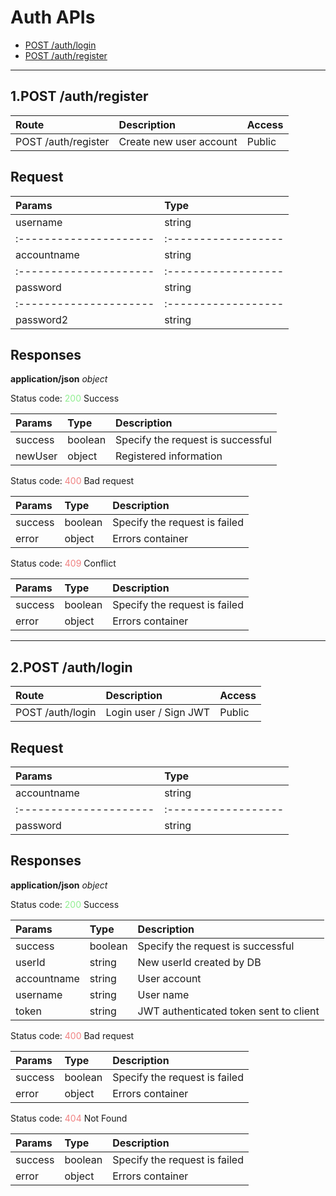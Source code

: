 # Auth APIs
- [POST /auth/login](#auth-post-login)
- [POST /auth/register](#auth-post-register)
___
## 1.POST /auth/register
<a name="auth-post-register" hidden></a>

| Route                | Description                        | Access      |
|:---------------------|:-----------------------------------|:------------|
| POST /auth/register  | Create new user account            | Public      | 
      
## Request

| Params               | Type              |
|:---------------------|:------------------|
| username             | string            |
|:---------------------|:------------------|
| accountname          | string            |
|:---------------------|:------------------|
| password             | string            |
|:---------------------|:------------------|
| password2            | string            |


## Responses
**application/json** *object*

Status code: <span style="color: lightgreen">200</span> Success

| Params                | Type              | Description                               |
|:----------------------|:------------------|:------------------------------------------|
| success               | boolean           | Specify the request is successful         |
| newUser               | object            | Registered information                    |
             
Status code: <span style="color: lightcoral">400</span> Bad request

| Params                | Type              | Description                               |
|:----------------------|:------------------|:------------------------------------------|
| success               | boolean           | Specify the request is failed             |
| error                 | object            | Errors container                          |             

Status code: <span style="color: lightcoral">409</span> Conflict

| Params                | Type              | Description                               |
|:----------------------|:------------------|:------------------------------------------|
| success               | boolean           | Specify the request is failed             |
| error                 | object            | Errors container                          |            

___
## 2.POST /auth/login

<a name="auth-post-login" hidden></a>

| Route             | Description                        | Access      |
|:------------------|:-----------------------------------|:------------|
| POST /auth/login  | Login user / Sign JWT              | Public      | 

## Request

| Params               | Type              |
|:---------------------|:------------------|
| accountname          | string            |
|:---------------------|:------------------|
| password             | string            |

## Responses
**application/json** *object*

Status code: <span style="color: lightgreen">200</span> Success

| Params                | Type              | Description                               |
|:----------------------|:------------------|:------------------------------------------|
| success               | boolean           | Specify the request is successful         |
| userId                | string            | New userId created by DB                  |
| accountname           | string            | User account                              |
| username              | string            | User name                                 |
| token                 | string            | JWT authenticated token sent to client    |                         

Status code: <span style="color: lightcoral">400</span> Bad request

| Params                | Type              | Description                               |
|:----------------------|:------------------|:------------------------------------------|
| success               | boolean           | Specify the request is failed             |
| error                 | object            | Errors container                          |  

Status code: <span style="color: lightcoral">404</span> Not Found

| Params                | Type              | Description                               |
|:----------------------|:------------------|:------------------------------------------|
| success               | boolean           | Specify the request is failed             |
| error                 | object            | Errors container                          |            
